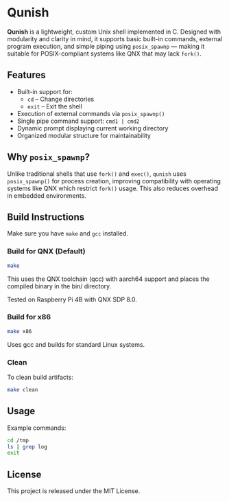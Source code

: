 
# Qunish

**Qunish** is a lightweight, custom Unix shell implemented in C. Designed with modularity and clarity in mind, it supports basic built-in commands, external program execution, and simple piping using `posix_spawnp` — making it suitable for POSIX-compliant systems like QNX that may lack `fork()`.

## Features

- Built-in support for:
  - `cd` – Change directories
  - `exit` – Exit the shell
- Execution of external commands via `posix_spawnp()`
- Single pipe command support: `cmd1 | cmd2`
- Dynamic prompt displaying current working directory
- Organized modular structure for maintainability

## Why `posix_spawnp`?

Unlike traditional shells that use `fork()` and `exec()`, `qunish` uses `posix_spawnp()` for process creation, improving compatibility with operating systems like QNX which restrict `fork()` usage. This also reduces overhead in embedded environments.

## Build Instructions

Make sure you have `make` and `gcc` installed. 

### Build for QNX (Default)

```bash
make
```

This uses the QNX toolchain (qcc) with aarch64 support and places the compiled binary in the bin/ directory.

Tested on Raspberry Pi 4B with QNX SDP 8.0.

### Build for x86
```bash
make x86
```
Uses gcc and builds for standard Linux systems.

### Clean
To clean build artifacts:
```bash
make clean
```

## Usage

Example commands:

```bash
cd /tmp
ls | grep log
exit
```

## License

This project is released under the MIT License.